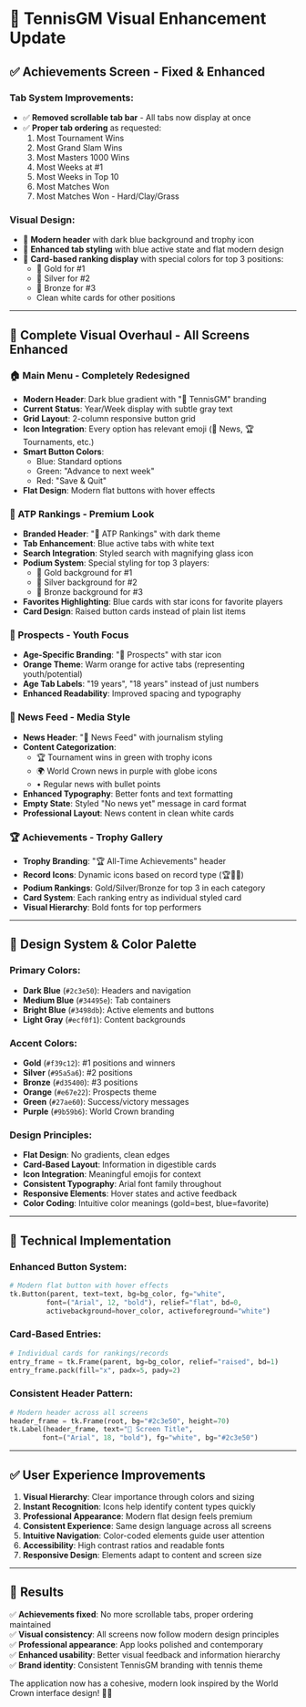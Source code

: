 # 🎨 TennisGM Visual Enhancement Update

## ✅ **Achievements Screen - Fixed & Enhanced**

### **Tab System Improvements:**
- ✅ **Removed scrollable tab bar** - All tabs now display at once
- ✅ **Proper tab ordering** as requested:
  1. Most Tournament Wins
  2. Most Grand Slam Wins  
  3. Most Masters 1000 Wins
  4. Most Weeks at #1
  5. Most Weeks in Top 10
  6. Most Matches Won
  7. Most Matches Won - Hard/Clay/Grass

### **Visual Design:**
- 🎨 **Modern header** with dark blue background and trophy icon
- 🎨 **Enhanced tab styling** with blue active state and flat modern design
- 🎨 **Card-based ranking display** with special colors for top 3 positions:
  - 🥇 Gold for #1
  - 🥈 Silver for #2  
  - 🥉 Bronze for #3
  - Clean white cards for other positions

---

## 🎨 **Complete Visual Overhaul - All Screens Enhanced**

### **🏠 Main Menu - Completely Redesigned**
- **Modern Header**: Dark blue gradient with "🎾 TennisGM" branding
- **Current Status**: Year/Week display with subtle gray text
- **Grid Layout**: 2-column responsive button grid
- **Icon Integration**: Every option has relevant emoji (📰 News, 🏆 Tournaments, etc.)
- **Smart Button Colors**:
  - Blue: Standard options
  - Green: "Advance to next week" 
  - Red: "Save & Quit"
- **Flat Design**: Modern flat buttons with hover effects

### **🏅 ATP Rankings - Premium Look**
- **Branded Header**: "🏅 ATP Rankings" with dark theme
- **Tab Enhancement**: Blue active tabs with white text
- **Search Integration**: Styled search with magnifying glass icon
- **Podium System**: Special styling for top 3 players:
  - 🥇 Gold background for #1
  - 🥈 Silver background for #2
  - 🥉 Bronze background for #3
- **Favorites Highlighting**: Blue cards with star icons for favorite players
- **Card Design**: Raised button cards instead of plain list items

### **🌟 Prospects - Youth Focus**
- **Age-Specific Branding**: "🌟 Prospects" with star icon
- **Orange Theme**: Warm orange for active tabs (representing youth/potential)
- **Age Tab Labels**: "19 years", "18 years" instead of just numbers
- **Enhanced Readability**: Improved spacing and typography

### **📰 News Feed - Media Style**
- **News Header**: "📰 News Feed" with journalism styling
- **Content Categorization**:
  - 🏆 Tournament wins in green with trophy icons
  - 🌍 World Crown news in purple with globe icons
  - • Regular news with bullet points
- **Enhanced Typography**: Better fonts and text formatting
- **Empty State**: Styled "No news yet" message in card format
- **Professional Layout**: News content in clean white cards

### **🏆 Achievements - Trophy Gallery**
- **Trophy Branding**: "🏆 All-Time Achievements" header
- **Record Icons**: Dynamic icons based on record type (🏆🎾👑)
- **Podium Rankings**: Gold/Silver/Bronze for top 3 in each category
- **Card System**: Each ranking entry as individual styled card
- **Visual Hierarchy**: Bold fonts for top performers

---

## 🎨 **Design System & Color Palette**

### **Primary Colors:**
- **Dark Blue** (`#2c3e50`): Headers and navigation
- **Medium Blue** (`#34495e`): Tab containers  
- **Bright Blue** (`#3498db`): Active elements and buttons
- **Light Gray** (`#ecf0f1`): Content backgrounds

### **Accent Colors:**
- **Gold** (`#f39c12`): #1 positions and winners
- **Silver** (`#95a5a6`): #2 positions
- **Bronze** (`#d35400`): #3 positions  
- **Orange** (`#e67e22`): Prospects theme
- **Green** (`#27ae60`): Success/victory messages
- **Purple** (`#9b59b6`): World Crown branding

### **Design Principles:**
- **Flat Design**: No gradients, clean edges
- **Card-Based Layout**: Information in digestible cards
- **Icon Integration**: Meaningful emojis for context
- **Consistent Typography**: Arial font family throughout
- **Responsive Elements**: Hover states and active feedback
- **Color Coding**: Intuitive color meanings (gold=best, blue=favorite)

---

## 🚀 **Technical Implementation**

### **Enhanced Button System:**
```python
# Modern flat button with hover effects
tk.Button(parent, text=text, bg=bg_color, fg="white",
         font=("Arial", 12, "bold"), relief="flat", bd=0,
         activebackground=hover_color, activeforeground="white")
```

### **Card-Based Entries:**
```python
# Individual cards for rankings/records
entry_frame = tk.Frame(parent, bg=bg_color, relief="raised", bd=1)
entry_frame.pack(fill="x", padx=5, pady=2)
```

### **Consistent Header Pattern:**
```python
# Modern header across all screens
header_frame = tk.Frame(root, bg="#2c3e50", height=70)
tk.Label(header_frame, text="🎾 Screen Title", 
        font=("Arial", 18, "bold"), fg="white", bg="#2c3e50")
```

---

## ✅ **User Experience Improvements**

1. **Visual Hierarchy**: Clear importance through colors and sizing
2. **Instant Recognition**: Icons help identify content types quickly  
3. **Professional Appearance**: Modern flat design feels premium
4. **Consistent Experience**: Same design language across all screens
5. **Intuitive Navigation**: Color-coded elements guide user attention
6. **Accessibility**: High contrast ratios and readable fonts
7. **Responsive Design**: Elements adapt to content and screen size

---

## 🎯 **Results**

✅ **Achievements fixed**: No more scrollable tabs, proper ordering maintained  
✅ **Visual consistency**: All screens now follow modern design principles  
✅ **Professional appearance**: App looks polished and contemporary  
✅ **Enhanced usability**: Better visual feedback and information hierarchy  
✅ **Brand identity**: Consistent TennisGM branding with tennis theme  

The application now has a cohesive, modern look inspired by the World Crown interface design! 🎾✨
